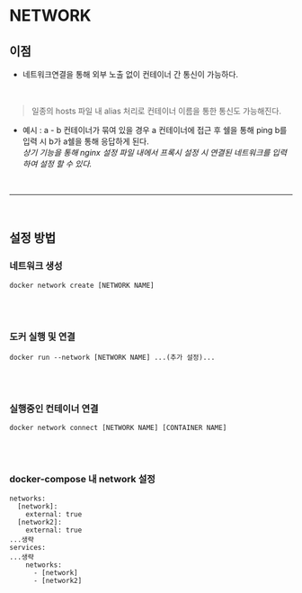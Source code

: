 # **NETWORK**

## **이점**
- 네트워크연결을 통해 외부 노출 없이 컨테이너 간 통신이 가능하다.

<br>

> 일종의 hosts 파일 내 alias 처리로 컨테이너 이름을 통한 통신도 가능해진다.
- 예시 : a - b 컨테이너가 묶여 있을 경우 a 컨테이너에 접근 후 쉘을 통해 ping b를 입력 시 b가 a쉘을 통해 응답하게 된다. <br>
*상기 기능을 통해 nginx 설정 파일 내에서 프록시 설정 시 연결된 네트워크를 입력하여 설정 할 수 있다.*

<br><hr><br>

## **설정 방법**

### 네트워크 생성
`docker network create [NETWORK NAME]`

<br><br>

### 도커 실행 및 연결
`docker run --network [NETWORK NAME] ...(추가 설정)...`

<br><br>


### 실행중인 컨테이너 연결
`docker network connect [NETWORK NAME] [CONTAINER NAME]`

<br><br>


### docker-compose 내 network 설정 
```docker
networks:
  [network]:
    external: true
  [network2]:
    external: true
...생략
services:
...생략
    networks:
      - [network]
      - [network2]

```